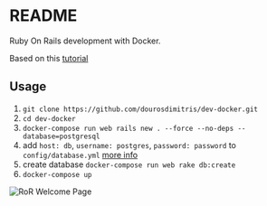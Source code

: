 # README

Ruby On Rails development with Docker.

Based on this [tutorial](https://docs.docker.com/compose/rails/)

## Usage

1. `git clone https://github.com/dourosdimitris/dev-docker.git`
2. `cd dev-docker`
3. `docker-compose run web rails new . --force --no-deps --database=postgresql`
4. add `host: db`, `username: postgres`, `password: password` to `config/database.yml` [more info](https://docs.docker.com/compose/rails/#connect-the-database)
5. create database `docker-compose run web rake db:create`
6. `docker-compose up`

![RoR Welcome Page](https://docs.docker.com/compose/images/rails-welcome.png)

